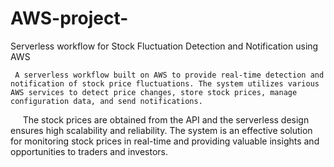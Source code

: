 # AWS-project-
Serverless workflow for Stock Fluctuation Detection and Notification using AWS 

     A serverless workflow built on AWS to provide real-time detection and notification of stock price fluctuations. The system utilizes various AWS services to detect price changes, store stock prices, manage configuration data, and send notifications. ​
     The stock prices are obtained from the API and the serverless design ensures high scalability and reliability. The system is an effective solution for monitoring stock prices in real-time and providing valuable insights and opportunities to traders and investors.


